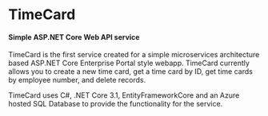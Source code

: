 # TimeCard
#### Simple ASP.NET Core Web API service

TimeCard is the first service created for a simple microservices architecture based ASP.NET Core Enterprise Portal style webapp. TimeCard currently allows you to create a new time card, get a time card by ID, get time cards by employee number, and delete records.

TimeCard uses C#, .NET Core 3.1, EntityFrameworkCore and an Azure hosted SQL Database to provide the functionality for the service.
